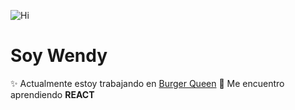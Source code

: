 ![Hi](https://4.bp.blogspot.com/-lDVhzg4ZK3k/WDZw_KA7vBI/AAAAAAALbcg/lDTPKDfZzTYBG0E7p2HdLLu8awCGyhCJQCLcB/s1600/AS000723_00.gif) 
# Soy Wendy

:sparkles: Actualmente estoy trabajando en [Burger Queen](https://github.com/osiris25/CDMX010-burger-queen-api-client)
:dizzy: Me encuentro aprendiendo **REACT**


